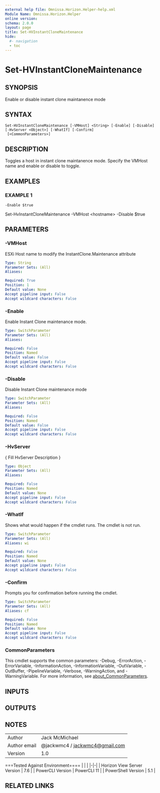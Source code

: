 ```yaml
---
external help file: Omnissa.Horizon.Helper-help.xml
Module Name: Omnissa.Horizon.Helper
online version:
schema: 2.0.0
layout: page
title: Set-HVInstantCloneMaintenance
hide:
  #- navigation
  - toc
---
```


# Set-HVInstantCloneMaintenance

## SYNOPSIS
Enable or disable instant clone maintanence mode

## SYNTAX

```
Set-HVInstantCloneMaintenance [-VMHost] <String> [-Enable] [-Disable] [-HvServer <Object>] [-WhatIf] [-Confirm]
 [<CommonParameters>]
```

## DESCRIPTION
Toggles a host in instant clone maintanence mode.
Specify the VMHost name and enable or disable to toggle.

## EXAMPLES

### EXAMPLE 1
```
-Enable $true
```

Set-HvInstantCloneMaintenance -VMHost \<hostname\> -Disable $true

## PARAMETERS

### -VMHost
ESXi Host name to modify the InstantClone.Maintenance attribute

```yaml
Type: String
Parameter Sets: (All)
Aliases:

Required: True
Position: 1
Default value: None
Accept pipeline input: False
Accept wildcard characters: False
```

### -Enable
Enable Instant Clone maintenance mode.

```yaml
Type: SwitchParameter
Parameter Sets: (All)
Aliases:

Required: False
Position: Named
Default value: False
Accept pipeline input: False
Accept wildcard characters: False
```

### -Disable
Disable Instant Clone maintenance mode

```yaml
Type: SwitchParameter
Parameter Sets: (All)
Aliases:

Required: False
Position: Named
Default value: False
Accept pipeline input: False
Accept wildcard characters: False
```

### -HvServer
{ Fill HvServer Description }

```yaml
Type: Object
Parameter Sets: (All)
Aliases:

Required: False
Position: Named
Default value: None
Accept pipeline input: False
Accept wildcard characters: False
```

### -WhatIf
Shows what would happen if the cmdlet runs.
The cmdlet is not run.

```yaml
Type: SwitchParameter
Parameter Sets: (All)
Aliases: wi

Required: False
Position: Named
Default value: None
Accept pipeline input: False
Accept wildcard characters: False
```

### -Confirm
Prompts you for confirmation before running the cmdlet.

```yaml
Type: SwitchParameter
Parameter Sets: (All)
Aliases: cf

Required: False
Position: Named
Default value: None
Accept pipeline input: False
Accept wildcard characters: False
```

### CommonParameters
This cmdlet supports the common parameters: -Debug, -ErrorAction, -ErrorVariable, -InformationAction, -InformationVariable, -OutVariable, -OutBuffer, -PipelineVariable, -Verbose, -WarningAction, and -WarningVariable. For more information, see [about_CommonParameters](http://go.microsoft.com/fwlink/?LinkID=113216).

## INPUTS

## OUTPUTS

## NOTES
| | |
|-|-|
| Author | Jack McMichael |
| Author email | @jackwmc4 / jackwmc4@gmail.com |
| Version | 1.0 |

===Tested Against Environment====
| | |
|-|-|
| Horizon View Server Version | 7.6 |
| PowerCLI Version | PowerCLI 11 |
| PowerShell Version | 5.1 |

## RELATED LINKS
